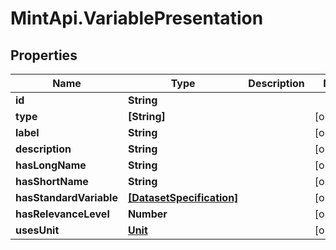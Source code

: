 # MintApi.VariablePresentation

## Properties

Name | Type | Description | Notes
------------ | ------------- | ------------- | -------------
**id** | **String** |  | 
**type** | **[String]** |  | [optional] 
**label** | **String** |  | [optional] 
**description** | **String** |  | [optional] 
**hasLongName** | **String** |  | [optional] 
**hasShortName** | **String** |  | [optional] 
**hasStandardVariable** | [**[DatasetSpecification]**](DatasetSpecification.md) |  | [optional] 
**hasRelevanceLevel** | **Number** |  | [optional] 
**usesUnit** | [**Unit**](Unit.md) |  | [optional] 


